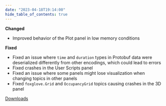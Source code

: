 ```yaml
---
date: "2023-04-18T19:14:00"
hide_table_of_contents: true
---
```


**Changed**

- Improved behavior of the Plot panel in low memory conditions

**Fixed**

- Fixed an issue where `time` and `duration` types in Protobuf data were deserialized differently from other encodings, which could lead to errors
- Fixed crashes in the User Scripts panel
- Fixed an issue where some panels might lose visualization when changing topics in other panels
- Fixed `foxglove.Grid` and `OccupancyGrid` topics causing crashes in the 3D panel

[Downloads](https://github.com/foxglove/studio/releases/tag/v1.51.0)
